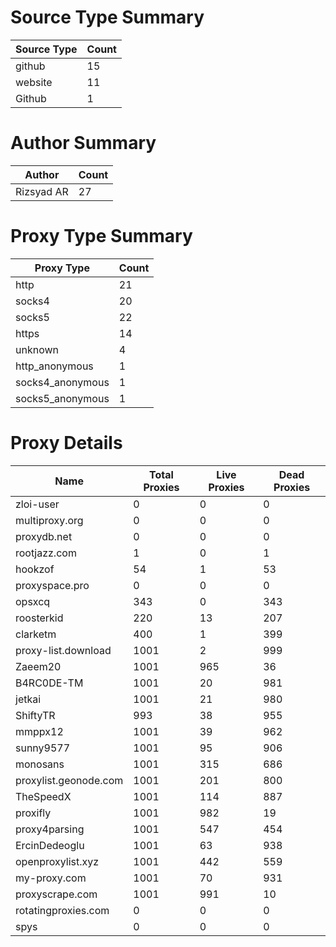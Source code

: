 # Source Type Summary

| Source Type | Count |
|-------------|-------|
| github | 15 |
| website | 11 |
| Github | 1 |


# Author Summary

| Author | Count |
|--------|-------|
| Rizsyad AR | 27 |


# Proxy Type Summary

| Proxy Type | Count |
|------------|-------|
| http | 21 |
| socks4 | 20 |
| socks5 | 22 |
| https | 14 |
| unknown | 4 |
| http_anonymous | 1 |
| socks4_anonymous | 1 |
| socks5_anonymous | 1 |


# Proxy Details

| Name | Total Proxies | Live Proxies | Dead Proxies |
|------|---------------|--------------|---------------|
| zloi-user | 0 | 0 | 0 |
| multiproxy.org | 0 | 0 | 0 |
| proxydb.net | 0 | 0 | 0 |
| rootjazz.com | 1 | 0 | 1 |
| hookzof | 54 | 1 | 53 |
| proxyspace.pro | 0 | 0 | 0 |
| opsxcq | 343 | 0 | 343 |
| roosterkid | 220 | 13 | 207 |
| clarketm | 400 | 1 | 399 |
| proxy-list.download | 1001 | 2 | 999 |
| Zaeem20 | 1001 | 965 | 36 |
| B4RC0DE-TM | 1001 | 20 | 981 |
| jetkai | 1001 | 21 | 980 |
| ShiftyTR | 993 | 38 | 955 |
| mmppx12 | 1001 | 39 | 962 |
| sunny9577 | 1001 | 95 | 906 |
| monosans | 1001 | 315 | 686 |
| proxylist.geonode.com | 1001 | 201 | 800 |
| TheSpeedX | 1001 | 114 | 887 |
| proxifly | 1001 | 982 | 19 |
| proxy4parsing | 1001 | 547 | 454 |
| ErcinDedeoglu | 1001 | 63 | 938 |
| openproxylist.xyz | 1001 | 442 | 559 |
| my-proxy.com | 1001 | 70 | 931 |
| proxyscrape.com | 1001 | 991 | 10 |
| rotatingproxies.com | 0 | 0 | 0 |
| spys | 0 | 0 | 0 |
